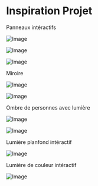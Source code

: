 # Inspiration Projet

Panneaux intéractifs

![Image](https://user-images.githubusercontent.com/90851771/186770072-9912e1d9-ef18-472c-864e-263cb904beb9.png)



![Image](https://user-images.githubusercontent.com/90851771/186770204-5b2e0182-c0b9-427e-b3ac-265436707ab5.png)



![Image](https://user-images.githubusercontent.com/90851771/186770247-91c58f92-debe-45e5-9675-ca4b1166210b.png)


Miroire

![Image](https://user-images.githubusercontent.com/90851771/186770361-efc5da68-b3d4-4136-a0b9-ca8dc69604ee.png)

![image](https://user-images.githubusercontent.com/90851771/187993919-b417555d-e92c-4fd6-80f6-bff40e011cf6.png)


Ombre de personnes avec lumière

![Image](https://user-images.githubusercontent.com/90851771/186773694-151badcf-8c9e-4c97-aae7-26319900177b.png)



![Image](https://user-images.githubusercontent.com/90851771/186771923-a619144f-e4d4-4ea7-9286-593d51322746.png)



Lumière planfond intéractif

![Image](https://user-images.githubusercontent.com/90851771/186770704-fbf51593-167c-4a9d-949a-3ad67a46425b.png)


Lumière de couleur intéractif

![Image](https://user-images.githubusercontent.com/90851771/186770770-5e2478f7-c2db-437d-981c-98eafe0fab49.png)


